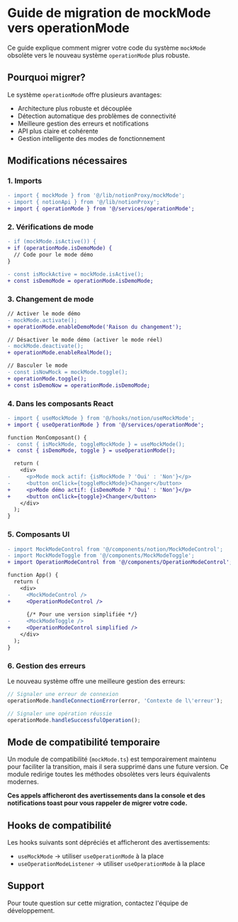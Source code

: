
# Guide de migration de mockMode vers operationMode

Ce guide explique comment migrer votre code du système `mockMode` obsolète vers le nouveau système `operationMode` plus robuste.

## Pourquoi migrer?

Le système `operationMode` offre plusieurs avantages:

- Architecture plus robuste et découplée
- Détection automatique des problèmes de connectivité  
- Meilleure gestion des erreurs et notifications
- API plus claire et cohérente
- Gestion intelligente des modes de fonctionnement

## Modifications nécessaires

### 1. Imports

```diff
- import { mockMode } from '@/lib/notionProxy/mockMode';
- import { notionApi } from '@/lib/notionProxy';
+ import { operationMode } from '@/services/operationMode';
```

### 2. Vérifications de mode

```diff
- if (mockMode.isActive()) {
+ if (operationMode.isDemoMode) {
  // Code pour le mode démo
}

- const isMockActive = mockMode.isActive();
+ const isDemoMode = operationMode.isDemoMode;
```

### 3. Changement de mode

```diff
// Activer le mode démo
- mockMode.activate();
+ operationMode.enableDemoMode('Raison du changement');

// Désactiver le mode démo (activer le mode réel)
- mockMode.deactivate();
+ operationMode.enableRealMode();

// Basculer le mode
- const isNowMock = mockMode.toggle();
+ operationMode.toggle();
+ const isDemoNow = operationMode.isDemoMode;
```

### 4. Dans les composants React 

```diff
- import { useMockMode } from '@/hooks/notion/useMockMode';
+ import { useOperationMode } from '@/services/operationMode';

function MonComposant() {
-  const { isMockMode, toggleMockMode } = useMockMode();
+  const { isDemoMode, toggle } = useOperationMode();

  return (
    <div>
-     <p>Mode mock actif: {isMockMode ? 'Oui' : 'Non'}</p>
-     <button onClick={toggleMockMode}>Changer</button>
+     <p>Mode démo actif: {isDemoMode ? 'Oui' : 'Non'}</p>
+     <button onClick={toggle}>Changer</button>
    </div>
  );
}
```

### 5. Composants UI

```diff
- import MockModeControl from '@/components/notion/MockModeControl';
- import MockModeToggle from '@/components/MockModeToggle';
+ import OperationModeControl from '@/components/OperationModeControl';

function App() {
  return (
    <div>
-     <MockModeControl />
+     <OperationModeControl />
      
      {/* Pour une version simplifiée */}
-     <MockModeToggle />
+     <OperationModeControl simplified />
    </div>
  );
}
```

### 6. Gestion des erreurs

Le nouveau système offre une meilleure gestion des erreurs:

```typescript
// Signaler une erreur de connexion
operationMode.handleConnectionError(error, 'Contexte de l\'erreur');

// Signaler une opération réussie
operationMode.handleSuccessfulOperation();
```

## Mode de compatibilité temporaire

Un module de compatibilité (`mockMode.ts`) est temporairement maintenu pour faciliter la transition, mais il sera supprimé dans une future version. Ce module redirige toutes les méthodes obsolètes vers leurs équivalents modernes.

**Ces appels afficheront des avertissements dans la console et des notifications toast pour vous rappeler de migrer votre code.**

## Hooks de compatibilité

Les hooks suivants sont dépréciés et afficheront des avertissements:

- `useMockMode` → utiliser `useOperationMode` à la place
- `useOperationModeListener` → utiliser `useOperationMode` à la place

## Support

Pour toute question sur cette migration, contactez l'équipe de développement.

